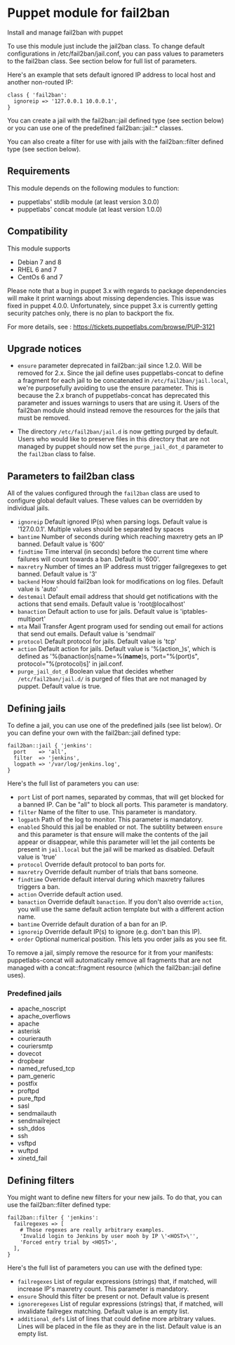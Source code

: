 # Puppet module for fail2ban #

Install and manage fail2ban with puppet

To use this module just include the jail2ban class. To change default
configurations in /etc/fail2ban/jail.conf, you can pass values to parameters to
the fail2ban class. See section below for full list of parameters.

Here's an example that sets default ignored IP address to local host and
another non-routed IP:

~~~
class { 'fail2ban':
  ignoreip => '127.0.0.1 10.0.0.1',
}
~~~

You can create a jail with the fail2ban::jail defined type (see section below)
or you can use one of the predefined fail2ban::jail::* classes.

You can also create a filter for use with jails with the fail2ban::filter
defined type (see section below).

## Requirements ##

This module depends on the following modules to function:

 * puppetlabs' stdlib module (at least version 3.0.0)
 * puppetlabs' concat module (at least version 1.0.0)

## Compatibility ##

This module supports

 * Debian 7 and 8
 * RHEL 6 and 7
 * CentOs 6 and 7

Please note that a bug in puppet 3.x with regards to package dependencies will
make it print warnings about missing dependencies. This issue was fixed in
puppet 4.0.0. Unfortunately, since puppet 3.x is currently getting security
patches only, there is no plan to backport the fix.

For more details, see : https://tickets.puppetlabs.com/browse/PUP-3121

## Upgrade notices ##

 * `ensure` parameter deprecated in fail2ban::jail since 1.2.0. Will be removed
     for 2.x.  Since the jail define uses puppetlabs-concat to define a
     fragment for each jail to be concatenated in `/etc/fail2ban/jail.local`,
     we're purposefully avoiding to use the ensure parameter. This is because
     the 2.x branch of puppetlabs-concat has deprecated this parameter and
     issues warnings to users that are using it. Users of the fail2ban module
     should instead remove the resources for the jails that must be removed.

 * The directory `/etc/fail2ban/jail.d` is now getting purged by default. Users
     who would like to preserve files in this directory that are not managed by
     puppet should now set the `purge_jail_dot_d` parameter to the `fail2ban`
     class to false.

## Parameters to fail2ban class ##

All of the values configured through the `fail2ban` class are used to configure
global default values. These values can be overridden by individual jails.

 * `ignoreip` Default ignored IP(s) when parsing logs. Default value is
   '127.0.0.1'. Multiple values should be separated by spaces
 * `bantime` Number of seconds during which reaching maxretry gets an IP
   banned. Default value is '600'
 * `findtime` Time interval (in seconds) before the current time where failures
   will count towards a ban. Default is '600'.
 * `maxretry` Number of times an IP address must trigger failgregexes to get
   banned. Default value is '3'
 * `backend` How should fail2ban look for modifications on log files. Default
   value is 'auto'
 * `destemail` Default email address that should get notifications with the
   actions that send emails. Default value is 'root@localhost'
 * `banaction` Default action to use for jails. Default value is
   'iptables-multiport'
 * `mta` Mail Transfer Agent program used for sending out email for actions
   that send out emails. Default value is 'sendmail'
 * `protocol` Default protocol for jails. Default value is 'tcp'
 * `action` Default action for jails. Default value is '%(action_)s', which is
   defined as '%(banaction)s[name=%(__name__)s, port="%(port)s",
   protocol="%(protocol)s]' in jail.conf.
 * `purge_jail_dot_d` Boolean value that decides whether
   `/etc/fail2ban/jail.d/` is purged of files that are not managed by puppet.
   Default value is true.

## Defining jails ##

To define a jail, you can use one of the predefined jails (see list below). Or
you can define your own with the fail2ban::jail defined type:

~~~
fail2ban::jail { 'jenkins':
  port    => 'all',
  filter  => 'jenkins',
  logpath => '/var/log/jenkins.log',
}
~~~

Here's the full list of parameters you can use:

 * `port` List of port names, separated by commas, that will get blocked for a
   banned IP. Can be "all" to block all ports. This parameter is mandatory.
 * `filter` Name of the filter to use. This parameter is mandatory.
 * `logpath` Path of the log to monitor. This parameter is mandatory.
 * `enabled` Should this jail be enabled or not. The subtility between `ensure`
   and this parameter is that ensure will make the contents of the jail appear
   or disappear, while this parameter will let the jail contents be present in
   `jail.local` but the jail will be marked as disabled. Default value is
   'true'
 * `protocol` Override default protocol to ban ports for.
 * `maxretry` Override default number of trials that bans someone.
 * `findtime` Override default interval during which maxretry failures triggers
   a ban.
 * `action` Override default action used.
 * `banaction` Override default `banaction`. If you don't also override
   `action`, you will use the same default action template but with a different
   action name.
 * `bantime` Override default duration of a ban for an IP.
 * `ignoreip` Override default IP(s) to ignore (e.g. don't ban this IP).
 * `order` Optional numerical position. This lets you order jails as you see
   fit.

To remove a jail, simply remove the resource for it from your manifests:
puppetlabs-concat will automatically remove all fragments that are not managed
with a concat::fragment resource (which the fail2ban::jail define uses).

### Predefined jails ###

 * apache_noscript
 * apache_overflows
 * apache
 * asterisk
 * courierauth
 * couriersmtp
 * dovecot
 * dropbear
 * named_refused_tcp
 * pam_generic
 * postfix
 * proftpd
 * pure_ftpd
 * sasl
 * sendmailauth
 * sendmailreject
 * ssh_ddos
 * ssh
 * vsftpd
 * wuftpd
 * xinetd_fail

## Defining filters ##

You might want to define new filters for your new jails. To do that, you can
use the fail2ban::filter defined type:

~~~
fail2ban::filter { 'jenkins':
  failregexes => [
    # Those regexes are really arbitrary examples.
    'Invalid login to Jenkins by user mooh by IP \'<HOST>\'',
    'Forced entry trial by <HOST>',
  ],
}
~~~

Here's the full list of parameters you can use with the defined type:

 * `failregexes` List of regular expressions (strings) that, if matched, will
   increase IP's maxretry count. This parameter is mandatory.
 * `ensure` Should this filter be present or not. Default value is present
 * `ignoreregexes` List of regular expressions (strings) that, if matched, will
   invalidate failregex matching. Default value is an empty list.
 * `additional_defs` List of lines that could define more arbitrary values.
   Lines will be placed in the file as they are in the list. Default value is
   an empty list.

